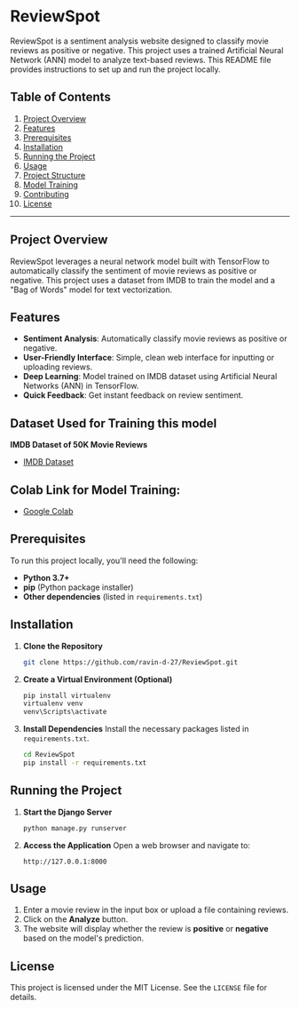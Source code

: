 # ReviewSpot

ReviewSpot is a sentiment analysis website designed to classify movie reviews as positive or negative. This project uses a trained Artificial Neural Network (ANN) model to analyze text-based reviews. This README file provides instructions to set up and run the project locally.

## Table of Contents
1. [Project Overview](#project-overview)
2. [Features](#features)
3. [Prerequisites](#prerequisites)
4. [Installation](#installation)
5. [Running the Project](#running-the-project)
6. [Usage](#usage)
7. [Project Structure](#project-structure)
8. [Model Training](#model-training)
9. [Contributing](#contributing)
10. [License](#license)

---

## Project Overview

ReviewSpot leverages a neural network model built with TensorFlow to automatically classify the sentiment of movie reviews as positive or negative. This project uses a dataset from IMDB to train the model and a "Bag of Words" model for text vectorization.

## Features

- **Sentiment Analysis**: Automatically classify movie reviews as positive or negative.
- **User-Friendly Interface**: Simple, clean web interface for inputting or uploading reviews.
- **Deep Learning**: Model trained on IMDB dataset using Artificial Neural Networks (ANN) in TensorFlow.
- **Quick Feedback**: Get instant feedback on review sentiment.

## Dataset Used for Training this model

**IMDB Dataset of 50K Movie Reviews**
   - [IMDB Dataset](https://www.kaggle.com/datasets/lakshmi25npathi/imdb-dataset-of-50k-movie-reviews)

## Colab Link for Model Training:
   - [Google Colab](https://colab.research.google.com/drive/1X95bqYuij7ks45ku2zvQDisORr0t-RjxV?usp=sharing)

## Prerequisites

To run this project locally, you'll need the following:

- **Python 3.7+**
- **pip** (Python package installer)
- **Other dependencies** (listed in `requirements.txt`)

## Installation

1. **Clone the Repository**
   ```bash
   git clone https://github.com/ravin-d-27/ReviewSpot.git
   ```

2. **Create a Virtual Environment (Optional)**
   ```bash
   pip install virtualenv
   virtualenv venv
   venv\Scripts\activate
   ```

3. **Install Dependencies**
   Install the necessary packages listed in `requirements.txt`.
   ```bash
   cd ReviewSpot
   pip install -r requirements.txt
   ```

## Running the Project

1. **Start the Django Server**
     ```bash
     python manage.py runserver
     ```

3. **Access the Application**
   Open a web browser and navigate to:
   ```
   http://127.0.0.1:8000
   ```

## Usage

1. Enter a movie review in the input box or upload a file containing reviews.
2. Click on the **Analyze** button.
3. The website will display whether the review is **positive** or **negative** based on the model's prediction.



## License

This project is licensed under the MIT License. See the `LICENSE` file for details.
